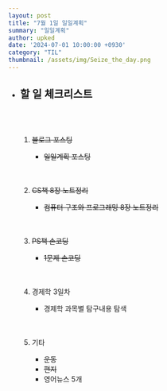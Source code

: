 ```yaml
---
layout: post
title: "7월 1일 일일계획"
summary: "일일계획"
author: upked
date: '2024-07-01 10:00:00 +0930'
category: "TIL"
thumbnail: /assets/img/Seize_the_day.png
---
```


- ## 할 일 체크리스트<br/><br/><br/>

    1. ~~블로그 포스팅~~
        - ~~일일계획 포스팅~~<br/><br/><br/>


    2. ~~CS책 8장 노트정리~~
        - ~~컴퓨터 구조와 프로그래밍 8장 노트정리~~<br/><br/><br/>


    3. ~~PS책 손코딩~~
        - ~~1문제 손코딩~~<br/><br/><br/>


    4. 경제학 3일차
        - 경제학 과목별 탐구내용 탐색<br/><br/><br/>


    5. 기타
        - ~~운동~~
        - ~~편지~~
        - 영어뉴스 5개